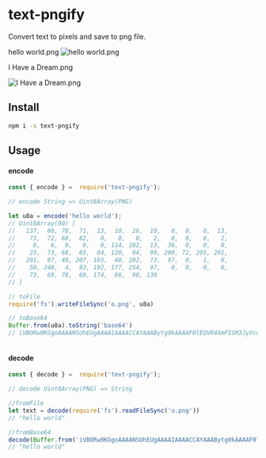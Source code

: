 # text-pngify

Convert text to pixels and save to png file.

hello world.png
![hello world.png](https://img.alicdn.com/imgextra/i1/583325539/O1CN01bfzS8V1qmuQ8peJz8_!!583325539.png)



I Have a Dream.png

![I Have a Dream.png](https://img.alicdn.com/imgextra/i4/583325539/O1CN014YT3mm1qmuQ6aCw1d_!!583325539.png)





## Install

```sh
npm i -s text-pngify
```

## Usage

#### encode
```javascript
const { encode } =  require('text-pngify');

// encode String => Uint8Array(PNG)

let u8a = encode('hello world');
// Uint8Array(80) [
//   137,  80, 78,  71,  13,  10,  26,  10,   0,  0,   0,  13,
//    73,  72, 68,  82,   0,   0,   0,   2,   0,  0,   0,   2,
//     8,   6,  0,   0,   0, 114, 182,  13,  36,  0,   0,   0,
//    23,  73, 68,  65,  84, 120,  94,  99, 200, 72, 205, 201,
//   201,  87, 40, 207, 103,  40, 202,  73,  97,  0,   1,   0,
//    50, 248,  4,  93, 192, 177, 254,  97,   0,  0,   0,   0,
//    73,  69, 78,  68, 174,  66,  96, 130
// ]

// toFile
require('fs').writeFileSync('o.png', u8a)

// toBase64
Buffer.from(u8a).toString('base64')
// iVBORw0KGgoAAAANSUhEUgAAAAIAAAACCAYAAABytg0kAAAAF0lEQVR4XmPISM3JyVcoz2coyklhAAEAMvgEXcCx/mEAAAAASUVORK5CYII=



```

#### decode
```javascript
const { decode } =  require('text-pngify');

// decode Uint8Array(PNG) => String

//fromFile
let text = decode(require('fs').readFileSync('o.png'))
// "hello world"

//fromBase64
decode(Buffer.from('iVBORw0KGgoAAAANSUhEUgAAAAIAAAACCAYAAABytg0kAAAAF0lEQVR4XmPISM3JyVcoz2coyklhAAEAMvgEXcCx/mEAAAAASUVORK5CYII=','base64'))
// "hello world"

```

